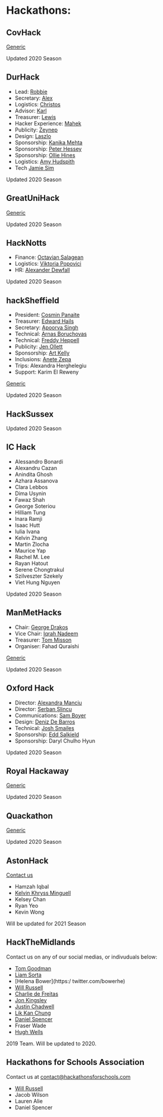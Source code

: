 # Hackathons:

## CovHack

[Generic](mailto:hello@covhack.org)

Updated 2020 Season

## DurHack
* Lead: [Robbie](mailto:robbie.jw@durhack.com)
* Secretary: [Alex](mailto:alex.k@durhack.com)
* Logistics: [Christos](mailto:christos.cm@durhack.com)
* Advisor: [Karl](mailto:karl.s@durhack.com)
* Treasurer: [Lewis](mailto:lewis.s@durhack.com)
* Hacker Experience: [Mahek](mailto:mahek.k@durhack.com)
* Publicity: [Zeynep](mailto:zeynep.e@durhack.com)
* Design: [Laszlo](mailto:laszlo.k@durhack.com)
* Sponsorship: [Kanika Mehta](mailto:Kanika.m@durhack.com)
* Sponsorship: [Peter Hessey](mailto:peter.h@durhack.com)
* Sponsorship: [Ollie Hines](mailto:oliver.h@durhack.com)
* Logistics: [Amy Hudspith](mailto:amy.h@durhack.com)
* Tech [Jamie Sim](mailto:Jamie.s@durhack.com)

Updated 2020 Season

## GreatUniHack

[Generic](mailto:hackathons@unicsmcr.com)

Updated 2020 Season


## HackNotts
* Finance: [Octavian Salagean](mailto:octavian@hacknotts.com)
* Logistics: [Viktoria Popovici](mailto:viktoria@hacknotts.com)
* HR: [Alexander Dewfall](mailto:alexander@hacknotts.com)

Updated 2020 Season


## hackSheffield
* President: [Cosmin Panaite](mailto:cosmin@hacksheffield.co)
* Treasurer: [Edward Hails](mailto:ed@hacksheffield.co)
* Secretary: [Apoorva Singh](mailto:apoorva@hacksheffield.co)
* Technical: [Arnas Boruchovas](mailto:arnas@hacksheffield.co)
* Technical: [Freddy Heppell](mailto:freddy@hacksheffield.co)
* Publicity: [Jen Ollett](mailto:jen@hacksheffield.co)
* Sponsorship: [Art Kelly](mailto:art@hacksheffield.co)
* Inclusions: [Anete Zepa](mailto:anete@hacksheffield.co)
* Trips: Alexandra Herghelegiu
* Support: Karim El Reweny

[Generic](mailto:mailto:team@hacksheffield.co)

Updated 2020 Season

## HackSussex
Updated 2020 Season

## IC Hack
* Alessandro Bonardi
* Alexandru Cazan
* Anindita Ghosh
* Azhara Assanova
* Clara Lebbos
* Dima Usynin
* Fawaz Shah
* George Soteriou
* Hilliam Tung
* Inara Ramji
* Isaac Hutt
* Iulia Ivana
* Kelvin Zhang
* Martin Zlocha
* Maurice Yap
* Rachel M. Lee
* Rayan Hatout
* Serene Chongtrakul
* Szilveszter Szekely
* Viet Hung Nguyen

Updated 2020 Season

## ManMetHacks
* Chair: [George Drakos](https://twitter.com/_GeorgiosDrakos)
* Vice Chair: [Iqrah Nadeem](https://twitter.com/i_iqrah)
* Treasurer: [Tom Misson](https://twitter.com/thomas_misson)
* Organiser: Fahad Quraishi

[Generic](mailto:hellohackerssoc@gmail.com)

Updated 2020 Season

## Oxford Hack
* Director: [Alexandra Manciu](https://www.facebook.com/alexandra.manciu.5811)
* Director: [Șerban Șlincu](https://www.facebook.com/SerbanStefanSlincu)
* Communications: [Sam Boyer](mailto:samuel.boyer@stcatz.ox.ac.uk)
* Design: [Deniz De Barros](mailto:deniz.debarros@sjc.ox.ac.uk)
* Technical: [Josh Smailes](mailto:joshua.smailes@stcatz.ox.ac.uk)
* Sponsorship: [Edd Salkield](mailto:edward.salkield@stcatz.ox.ac.uk)
* Sponsorship: Daryl Chulho Hyun

Updated 2020 Season


## Royal Hackaway 

[Generic](mailto:wes@royalhackaway.com)

Updated 2020 Season

## Quackathon

[Generic](mailto:info@quackathon.com)

Updated 2020 Season

## AstonHack

[Contact us](mailto:compsci.society@aston.ac.uk)

* Hamzah Iqbal
* [Kelvin Khryss Minguell](https://twitter.com/kkgm13)
* Kelsey Chan
* Ryan Yeo
* Kevin Wong

Will be updated for 2021 Season

## HackTheMidlands

Contact us on any of our social medias, or indivuduals below:

* [Tom Goodman](https://twitter.com/TauOmicronMu)
* [Liam Sorta](https://twitter.com/LiamSorta)
* [Helena Bower](https:/ twitter.com/bowerhe)
* [Will Russell](https://twitter.com/wrussell1999)
* [Charlie de Freitas](https://twitter.com/chasbob97)
* [Jon Kingsley](https://twitter.com/JFKingsley)
* [Justin Chadwell](https://twitter.com/jedevc)
* [Lik Kan Chung](https://twitter.com/LikkanChung)
* [Daniel Spencer](mailto:danielfspencer@gmail.com) 
* Fraser Wade
* [Hugh Wells](https://twitter.com/crablabuk)

2019 Team. Will be updated to 2020.

## Hackathons for Schools Association

Contact us at [contact@hackathonsforschools.com](mailto:contact@hackathonsforschools.com)

* [Will Russell](mailto:will@hackathonsforschools.com)
* Jacob Wilson
* Lauren Alie
* Daniel Spencer
